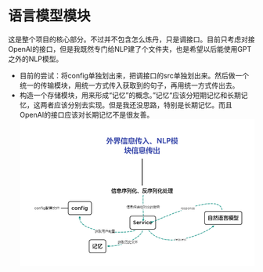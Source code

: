 # 语言模型模块

这是整个项目的核心部分。不过并不包含怎么炼丹，只是调接口。目前只考虑对接OpenAI的接口，但是我既然专门给NLP建了个文件夹，也是希望以后能使用GPT之外的NLP模型。
 
- 目前的尝试：将config单独划出来，把调接口的src单独划出来。然后做一个统一的传输模块，用统一方式传入获取到的句子，再用统一方式传出去。
- 构造一个存储模块，用来形成“记忆”的概念。”记忆“应该分短期记忆和长期记忆，这两者应该分别去实现。但是我还没思路，特别是长期记忆。而且OpenAI的接口应该对长期记忆不是很友善。
![](../img/外界信息传入、NLP模块信息传出.png)